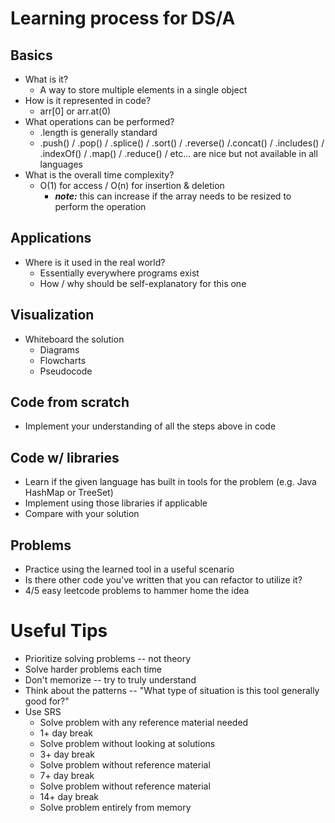 # Learning process for DS/A
## Basics
- What is it?  
  - A way to store multiple elements in a single object
- How is it represented in code?
  - arr[0] or arr.at(0)
- What operations can be performed?
  - .length is generally standard
  - .push() / .pop() / .splice() / .sort() / .reverse() /.concat() / .includes() / .indexOf() / .map() / .reduce() / etc... are nice but not available in all languages
- What is the overall time complexity?
  - O(1) for access / O(n) for insertion & deletion
    - ***note:*** this can increase if the array needs to be resized to perform the operation
## Applications
- Where is it used in the real world?
  - Essentially everywhere programs exist
  - How / why should be self-explanatory for this one
## Visualization
- Whiteboard the solution
  - Diagrams
  - Flowcharts
  - Pseudocode
## Code from scratch
- Implement your understanding of all the steps above in code
## Code w/ libraries
- Learn if the given language has built in tools for the problem (e.g. Java HashMap or TreeSet)
- Implement using those libraries if applicable
- Compare with your solution
## Problems
- Practice using the learned tool in a useful scenario
- Is there other code you've written that you can refactor to utilize it?
- 4/5 easy leetcode problems to hammer home the idea

# Useful Tips
- Prioritize solving problems -- not theory
- Solve harder problems each time
- Don't memorize -- try to truly understand
- Think about the patterns -- "What type of situation is this tool generally good for?"
- Use SRS
  - Solve problem with any reference material needed
  - 1+ day break
  - Solve problem without looking at solutions
  - 3+ day break
  - Solve problem without reference material
  - 7+ day break
  - Solve problem without reference material
  - 14+ day break
  - Solve problem entirely from memory